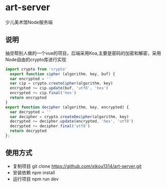 # art-server
少儿美术馆Node服务端
## 说明
  抽空帮别人做的一个vue的项目，后端采用Koa,主要是密码的加密和解密，采用Node自由的crypto库进行实现 
  
  ``` javascript
  import crypto from 'crypto'  
    export function cipher (algorithm, key, buf) {
    var encrypted = ''
    var cip = crypto.createCipher(algorithm, key)
    encrypted += cip.update(buf, 'utf8', 'hex')
    encrypted += cip.final('hex')
    return encrypted
  }
  export function decipher (algorithm, key, encrypted) {
    var decrypted = ''
    var decipher = crypto.createDecipher(algorithm, key)
    decrypted += decipher.update(encrypted, 'hex', 'utf8')
    decrypted += decipher.final('utf8')
    return decrypted
  };
  ```
## 使用方式
  * 复制项目
    git clone https://github.com/xikou1314/art-server.git
  * 安装依赖
    npm install
  * 运行项目
    npm run dev
